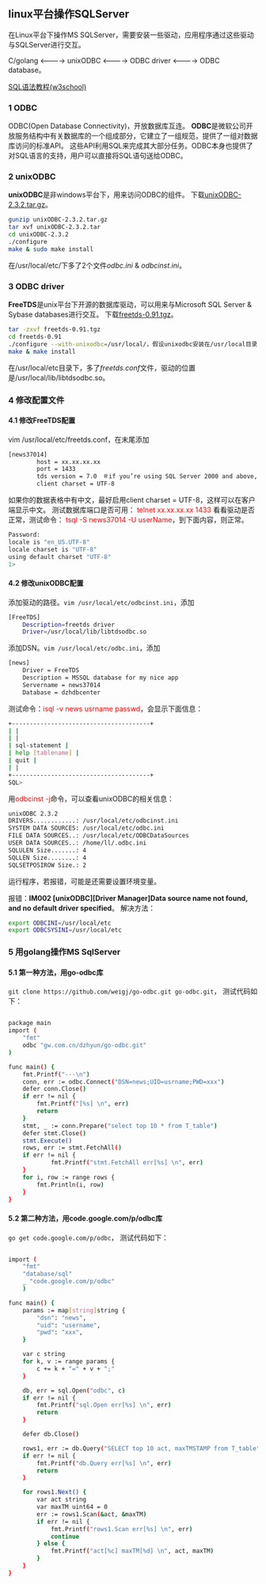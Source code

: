 ## linux平台操作SQLServer

在Linux平台下操作MS SQLServer，需要安装一些驱动，应用程序通过这些驱动与SQLServer进行交互。

C/golang <---->  unixODBC <----> ODBC driver <----> ODBC database。

[SQL语法教程(w3school)](http://www.w3school.com.cn/sql/index.asp)

### 1 ODBC

ODBC(Open Database Connectivity)，开放数据库互连。
**ODBC**是微软公司开放服务结构中有关数据库的一个组成部分，它建立了一组规范，提供了一组对数据库访问的标准API。
这些API利用SQL来完成其大部分任务。ODBC本身也提供了对SQL语言的支持，用户可以直接将SQL语句送给ODBC。

### 2 unixODBC

**unixODBC**是非windows平台下，用来访问ODBC的组件。
下载[unixODBC-2.3.2.tar.gz](http://www.unixodbc.org/)。

```sh
gunzip unixODBC-2.3.2.tar.gz
tar xvf unixODBC-2.3.2.tar
cd unixODBC-2.3.2
./configure
make & sudo make install
```

在/usr/local/etc/下多了2个文件*odbc.ini* & *odbcinst.ini*。

### 3 ODBC driver

**FreeTDS**是unix平台下开源的数据库驱动，可以用来与Microsoft SQL Server & Sybase databases进行交互。
下载[freetds-0.91.tgz](http://www.freetds.org/)。

```sh
tar -zxvf freetds-0.91.tgz
cd freetds-0.91
./configure --with-unixodbc=/usr/local/，假设unixodbc安装在/usr/local目录下，
make & make install
```

在/usr/local/etc目录下，多了*freetds.conf*文件，驱动的位置是/usr/local/lib/libtdsodbc.so。

### 4 修改配置文件

#### 4.1 修改FreeTDS配置

vim /usr/local/etc/freetds.conf，在末尾添加

```sh
[news37014]
        host = xx.xx.xx.xx
        port = 1433
        tds version = 7.0　＃if you’re using SQL Server 2000 and above, use version 8.0
		client charset = UTF-8
```

如果你的数据表格中有中文，最好启用client charset = UTF-8，这样可以在客户端显示中文。
测试数据库端口是否可用： <font color='red'>telnet xx.xx.xx.xx 1433</font>
看看驱动是否正常，测试命令： <font color='red'>tsql -S news37014 -U userName</font>，到下面内容，则正常。

```sh
Password:
locale is "en_US.UTF-8"
locale charset is "UTF-8"
using default charset "UTF-8"
1>
```

#### 4.2 修改unixODBC配置

添加驱动的路径。`vim /usr/local/etc/odbcinst.ini`，添加

```sh
[FreeTDS]
	Description=freetds driver
	Driver=/usr/local/lib/libtdsodbc.so
```

添加DSN。`vim /usr/local/etc/odbc.ini`，添加

```sh
[news]
	Driver = FreeTDS
	Description = MSSQL database for my nice app
	Servername = news37014
	Database = dzhdbcenter
```

测试命令：<font color='red'>isql -v news usrname passwd</font>，会显示下面信息：

```sh
+---------------------------------------+
| |
| |
| sql-statement |
| help [tablename] |
| quit |
| |
+---------------------------------------+
SQL>
```

用<font color='red'>odbcinst -j</font>命令，可以查看unixODBC的相关信息：

```sh
unixODBC 2.3.2
DRIVERS............: /usr/local/etc/odbcinst.ini
SYSTEM DATA SOURCES: /usr/local/etc/odbc.ini
FILE DATA SOURCES..: /usr/local/etc/ODBCDataSources
USER DATA SOURCES..: /home/ll/.odbc.ini
SQLULEN Size.......: 4
SQLLEN Size........: 4
SQLSETPOSIROW Size.: 2
```

运行程序，若报错，可能是还需要设置环境变量。

报错：**IM002 [unixODBC][Driver Manager]Data source name not found, and no default driver specified**。
解决方法：

```sh
export ODBCINI=/usr/local/etc
export ODBCSYSINI=/usr/local/etc
```

### 5 用golang操作MS SqlServer

#### 5.1 第一种方法，用**go-odbc**库

`git clone https://github.com/weigj/go-odbc.git go-odbc.git`，
测试代码如下：

```sh

package main
import (
    "fmt"
    odbc "gw.com.cn/dzhyun/go-odbc.git"
)

func main() {
    fmt.Printf("---\n")
    conn, err := odbc.Connect("DSN=news;UID=usrname;PWD=xxx")
    defer conn.Close()
    if err != nil {
        fmt.Printf("[%s] \n", err)
        return
    }
    stmt, _ := conn.Prepare("select top 10 * from T_table")
    defer stmt.Close()
    stmt.Execute()
    rows, err := stmt.FetchAll()
    if err != nil {
            fmt.Printf("stmt.FetchAll err[%s] \n", err)
    }
    for i, row := range rows {
        fmt.Println(i, row)
    }
}

```

#### 5.2 第二种方法，用**code.google.com/p/odbc**库
`go get code.google.com/p/odbc`，
测试代码如下：

```sh

import (
    "fmt"
    "database/sql"
    _ "code.google.com/p/odbc"
    )

func main() {
    params := map[string]string {
        "dsn": "news",
        "uid": "username",
        "pwd": "xxx",
    }

    var c string
    for k, v := range params {
        c += k + "=" + v + ";"
    }

    db, err = sql.Open("odbc", c)
    if err != nil {
        fmt.Printf("sql.Open err[%s] \n", err)
        return
    }

    defer db.Close()

    rows1, err := db.Query("SELECT top 10 act, maxTMSTAMP from T_table")
    if err != nil {
        fmt.Printf("db.Query err[%s] \n", err)
        return
    }

    for rows1.Next() {
        var act string
        var maxTM uint64 = 0
        err := rows1.Scan(&act, &maxTM)
        if err != nil {
            fmt.Printf("rows1.Scan err[%s] \n", err)
            continue
        } else {
            fmt.Printf("act[%c] maxTM[%d] \n", act, maxTM)
        }
    }
}

```
